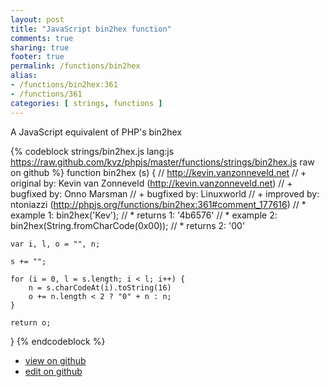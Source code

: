```yaml
---
layout: post
title: "JavaScript bin2hex function"
comments: true
sharing: true
footer: true
permalink: /functions/bin2hex
alias:
- /functions/bin2hex:361
- /functions/361
categories: [ strings, functions ]
---
```

A JavaScript equivalent of PHP's bin2hex
<!-- more -->
{% codeblock strings/bin2hex.js lang:js https://raw.github.com/kvz/phpjs/master/functions/strings/bin2hex.js raw on github %}
function bin2hex (s) {
    // http://kevin.vanzonneveld.net
    // +   original by: Kevin van Zonneveld (http://kevin.vanzonneveld.net)
    // +   bugfixed by: Onno Marsman
    // +   bugfixed by: Linuxworld
    // +   improved by: ntoniazzi (http://phpjs.org/functions/bin2hex:361#comment_177616)
    // *     example 1: bin2hex('Kev');
    // *     returns 1: '4b6576'
    // *     example 2: bin2hex(String.fromCharCode(0x00));
    // *     returns 2: '00'
    
    var i, l, o = "", n;

    s += "";
    
    for (i = 0, l = s.length; i < l; i++) {
        n = s.charCodeAt(i).toString(16)
        o += n.length < 2 ? "0" + n : n;
    }
    
    return o;
}
{% endcodeblock %}
<ul>
 <li><a href="https://github.com/kvz/phpjs/blob/master/functions/strings/bin2hex.js">view on github</a></li>
 <li><a href="https://github.com/kvz/phpjs/edit/master/functions/strings/bin2hex.js">edit on github</a></li>
</ul>
